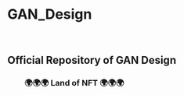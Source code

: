 # GAN_Design

</BR>

<h2>Official Repository of GAN Design </BR></h2>
<h3>&nbsp;&nbsp;&nbsp;&nbsp;&nbsp;&nbsp;&nbsp;&nbsp; 🌍🌍🌍 Land of NFT 🌍🌍🌍</h3> 

</BR>

